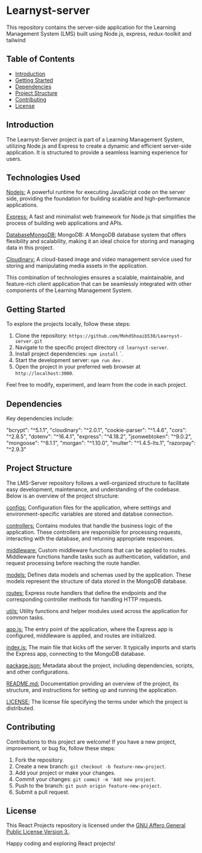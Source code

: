 # Learnyst-server

This repository contains the server-side application for the Learning Management System (LMS) built using Node.js, express, redux-toolkit and tailwind

## Table of Contents

- [Introduction](#introduction)
- [Getting Started](#getting-started)
- [Dependencies](#dependencies)
- [Project Structure](#project-structure)
- [Contributing](#contributing)
- [License](#license)

## Introduction

The Learnyst-Server project is part of a Learning Management System, utilizing Node.js and Express to create a dynamic and efficient server-side application. It is structured to provide a seamless learning experience for users.

## Technologies Used

[Nodejs:](Nodejs) A powerful runtime for executing JavaScript code on the server side, providing the foundation for building scalable and high-performance applications.

[Express:](Express) A fast and minimalist web framework for Node.js that simplifies the process of building web applications and APIs.

[DatabaseMongoDB:](Database) MongoDB: A MongoDB database system that offers flexibility and scalability, making it an ideal choice for storing and managing data in this project.

[Cloudinary:](Cloudinary) A cloud-based image and video management service used for storing and manipulating media assets in the application.

This combination of technologies ensures a scalable, maintainable, and feature-rich client application that can be seamlessly integrated with other components of the Learning Management System.

## Getting Started

To explore the projects locally, follow these steps:

1. Clone the repository: `https://github.com/MohdShoaib530/Learnyst-server.git`
2. Navigate to the specific project directory `cd learnyst-server`.
3. Install project dependencies: `npm install` `.
4. Start the development server: `npm run dev` .
5. Open the project in your preferred web browser at `http://localhost:3000`.

Feel free to modify, experiment, and learn from the code in each project.

## Dependencies

Key dependencies include:

"bcrypt": "^5.1.1",
"cloudinary": "^2.0.1",
"cookie-parser": "^1.4.6",
"cors": "^2.8.5",
"dotenv": "^16.4.1",
"express": "^4.18.2",
"jsonwebtoken": "^9.0.2",
"mongoose": "^8.1.1",
"morgan": "^1.10.0",
"multer": "^1.4.5-lts.1",
"razorpay": "^2.9.3"

## Project Structure

The LMS-Server repository follows a well-organized structure to facilitate easy development, maintenance, and understanding of the codebase. Below is an overview of the project structure:

[configs:](src/configs/config.js) Configuration files for the application, where settings and environment-specific variables are stored and databse connection.

[controllers:](src/controllers/) Contains modules that handle the business logic of the application. These controllers are responsible for processing requests, interacting with the database, and returning appropriate responses.

[middleware:](src/middleware/) Custom middleware functions that can be applied to routes. Middleware functions handle tasks such as authentication, validation, and request processing before reaching the route handler.

[models:](src/models) Defines data models and schemas used by the application. These models represent the structure of data stored in the MongoDB database.

[routes:](src/routes) Express route handlers that define the endpoints and the corresponding controller methods for handling HTTP requests.

[utils:](src/utils) Utility functions and helper modules used across the application for common tasks.

[app.js:](src/app.js) The entry point of the application, where the Express app is configured, middleware is applied, and routes are initialized.

[index.js:](src/index.js) The main file that kicks off the server. It typically imports and starts the Express app, connecting to the MongoDB database.

[package.json:](./package.json) Metadata about the project, including dependencies, scripts, and other configurations.

[README.md:](README.md) Documentation providing an overview of the project, its structure, and instructions for setting up and running the application.

[LICENSE:](./LICENSE) The license file specifying the terms under which the project is distributed.

## Contributing

Contributions to this project are welcome! If you have a new project, improvement, or bug fix, follow these steps:

1. Fork the repository.
2. Create a new branch: `git checkout -b feature-new-project`.
3. Add your project or make your changes.
4. Commit your changes: `git commit -m 'Add new project`.
5. Push to the branch: `git push origin feature-new-project`.
6. Submit a pull request.

## License

This React Projects repository is licensed under the [GNU Affero General Public License Version 3.](LICENSE).

Happy coding and exploring React projects!
